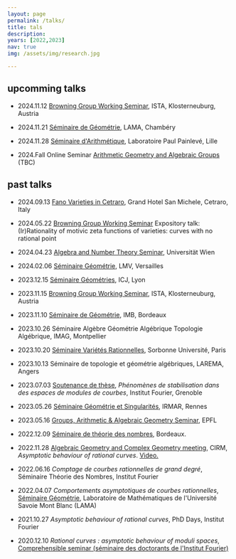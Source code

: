 ```yaml
---
layout: page
permalink: /talks/
title: tals
description: 
years: [2022,2023]
nav: true
img: /assets/img/research.jpg

---
```


## upcomming talks

- 2024.11.12 [Browning Group Working Seminar](https://number-theory.pages.ist.ac.at/academic-year-2023-24/), ISTA, Klosterneuburg, Austria
- 2024.11.21 [Séminaire de Géométrie](https://www.lama.univ-savoie.fr/seminars/geo), LAMA, Chambéry
- 2024.11.28 [Séminaire d'Arithmétique](https://math.univ-lille.fr/agenda/seminaires/seminaire-arithmetique), Laboratoire Paul Painlevé, Lille

- 2024.Fall Online Seminar [Arithmetic Geometry and Algebraic Groups](https://seminaragag.github.io/) (TBC)

 
## past talks 

- 2024.09.13 [Fano Varieties in Cetraro](https://www.maths.ed.ac.uk/cheltsov/cetraro/), Grand Hotel San Michele, Cetraro, Italy
- 2024.05.22 [Browning Group Working Seminar](https://number-theory.pages.ist.ac.at/academic-year-2023-24/) Expository talk: (Ir)Rationality of motivic zeta functions of varieties: curves with no rational point
- 2024.04.23 [Algebra and Number Theory Seminar](https://mathematik.univie.ac.at/en/research/seminars/seminar-algebra-and-number-theory/), Universität Wien
-  2024.02.06 [Séminaire Géométrie](https://lmv.math.cnrs.fr/evenements/categorie/seminaire-ag/), LMV, Versailles 


-  2023.12.15 [Séminaire Géométries](https://math.univ-lyon1.fr/icj/seminaires/), ICJ, Lyon
-  2023.11.15 [Browning Group Working Seminar](https://number-theory.pages.ist.ac.at/academic-year-2023-24/), ISTA, Klosterneuburg, Austria
-  2023.11.10 [Séminaire de Géométrie](https://www.math.u-bordeaux.fr/IMB/seminaire-geometrie?all=true&limit=999), IMB, Bordeaux
-  2023.10.26 Séminaire Algèbre Géométrie Algébrique Topologie Algébrique, IMAG, Montpellier 
-  2023.10.20 [Séminaire Variétés Rationnelles](https://sites.google.com/view/varietes-rationnelles/expos%C3%A9s-pass%C3%A9s), Sorbonne Université, Paris 
-  2023.10.13 Séminaire de topologie et géométrie algébriques, LAREMA, Angers 
- 2023.07.03 [Soutenance de thèse](https://www-fourier.univ-grenoble-alpes.fr/?q=fr/content/ph%C3%A9nom%C3%A8nes-de-stabilisation-dans-des-espaces-de-modules-de-courbes), *Phénomènes de stabilisation dans des espaces de modules de courbes*, Institut Fourier, Grenoble
- 2023.05.26 [Séminaire Géométrie et Singularités](https://irmar.univ-rennes.fr/seminars?f%5B0%5D=seminar_type%3A235), IRMAR, Rennes
- 2023.05.16 [Groups, Arithmetic & Algebraic Geometry Seminar](https://www.epfl.ch/labs/arg/arg-chair-of-arithmetic-geometry/research/), EPFL 


- 2022.12.09 [Séminaire de théorie des nombres](https://www.math.u-bordeaux.fr/imb/seminaire-theorie-des-nombres), Bordeaux. 
- 2022.11.28 [Algebraic Geometry and Complex Geometry meeting](https://conferences.cirm-math.fr/2605.html), CIRM, *Asymptotic behaviour of rational curves*. [Video.](https://www.youtube.com/watch?v=oeXfvb-y-NY)
- 2022.06.16 *Comptage de courbes rationnelles de grand degré*, Séminaire Théorie des Nombres, Institut Fourier
- 2022.04.07 *Comportements asymptotiques de courbes rationnelles*, [Séminaire Géométrie](https://www.lama.univ-savoie.fr/index.php?use=seminaires&equipe=geometrie&lang=fr), Laboratoire de Mathématiques de l'Université Savoie Mont Blanc (LAMA)


- 2021.10.27 *Asymptotic behaviour of rational curves*, PhD Days, Institut Fourier
- 2020.12.10 *Rational curves : asymptotic behaviour of moduli spaces*, [Comprehensible seminar (séminaire des doctorants de l'Institut Fourier)](https://www-fourier.univ-grenoble-alpes.fr/~beratcl/semcompr.php)

